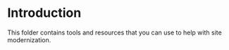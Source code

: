 # Introduction

This folder contains tools and resources that you can use to help with site modernization.